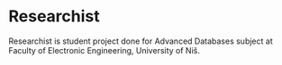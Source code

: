 # Researchist
Researchist is student project done for Advanced Databases subject at Faculty of Electronic Engineering, University of Niš. 
